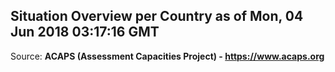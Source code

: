 ## Situation Overview per Country as of Mon, 04 Jun 2018 03:17:16 GMT

Source: **ACAPS (Assessment Capacities Project) - https://www.acaps.org**